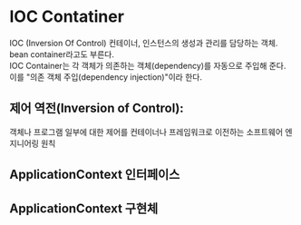 # IOC Contatiner
IOC (Inversion Of Control) 컨테이너, 인스턴스의 생성과 관리를 담당하는 객체. bean container라고도 부른다.  
IOC Container는 각 객체가 의존하는 객체(dependency)를 자동으로 주입해 준다. 이를 "의존 객체 주입(dependency injection)"이라 한다. 

## 제어 역전(Inversion of Control):
객체나 프로그램 일부에 대한 제어를 컨테이너나 프레임워크로 이전하는 소프트웨어 엔지니어링 원칙


## ApplicationContext 인터페이스


## ApplicationContext 구현체


##



<!-- # 객체 생성 - <bean> 태그 사용법 -->



<!-- ## 의존성 주입방법(Dependency Injection)
- 생성자 주입  
의존 객체는 생성자에서 주입하는 것이 좋다. 의존 객체의 의미 자체가 그 객체가 없이는 작업을 수행할 수 없다는 말인데 이러한 필수 객체는 생성자에서 받는 것이 유지 보수에 좋다. 즉 의존 객체 없이 해당 객체를 생성하는 일을 방지할 수 있기 때문이다.

- 세터 주입

- 필드 주입
@Autowired, @inject 와 같은 주석을 사용하여 필드에 종속성을 주입하는 방법이다. Java에서 가장 권장되지 않는 DI 유형이지만 실무에서 많이 사용한다. 필드 주입은 클래스의 종속성이 무엇인지  -->